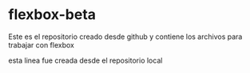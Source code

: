 # flexbox-beta
Este es el repositorio creado desde github y contiene los archivos para trabajar con flexbox

esta linea fue creada desde el repositorio local